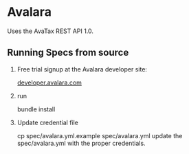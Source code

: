 Avalara
=======

Uses the AvaTax REST API 1.0.

Running Specs from source
-------------------------

1. Free trial signup at the Avalara developer site: 
    
    [developer.avalara.com](http://developer.avalara.com/api-get-started)

2. run

    bundle install

3. Update credential file

    cp spec/avalara.yml.example spec/avalara.yml
    update the spec/avalara.yml with the proper credentials.
    